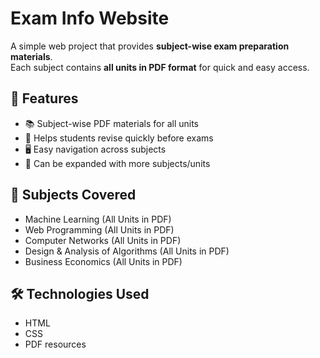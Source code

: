 # Exam Info Website

A simple web project that provides **subject-wise exam preparation materials**.  
Each subject contains **all units in PDF format** for quick and easy access.

## 🚀 Features
- 📚 Subject-wise PDF materials for all units  
- 🎯 Helps students revise quickly before exams  
- 🖥️ Easy navigation across subjects  
- 📌 Can be expanded with more subjects/units  

## 📂 Subjects Covered
- Machine Learning (All Units in PDF)
- Web Programming (All Units in PDF)
- Computer Networks (All Units in PDF)
- Design & Analysis of Algorithms (All Units in PDF)
- Business Economics (All Units in PDF)

## 🛠️ Technologies Used
- HTML
- CSS
- PDF resources
